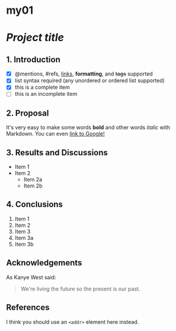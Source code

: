 # my01
# _**Project title**_

## 1. Introduction
- [x] @mentions, #refs, [links](), **formatting**, and <del>tags</del> supported
- [x] list syntax required (any unordered or ordered list supported)
- [x] this is a complete item
- [ ] this is an incomplete item

## 2. Proposal
It's very easy to make some words **bold** and other words *italic* with Markdown. You can even [link to Google!](http://google.com)

## 3. Results and Discussions
* Item 1
* Item 2
  * Item 2a
  * Item 2b

## 4. Conclusions
1. Item 1
2. Item 2
3. Item 3
  1. Item 3a
  2. Item 3b

## Acknowledgements
As Kanye West said:
> We're living the future so
> the present is our past.

## References
I think you should use an
`<addr>` element here instead.
